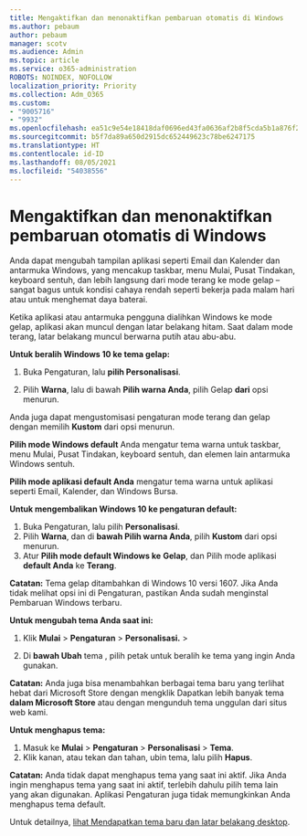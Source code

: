 ```yaml
---
title: Mengaktifkan dan menonaktifkan pembaruan otomatis di Windows
ms.author: pebaum
author: pebaum
manager: scotv
ms.audience: Admin
ms.topic: article
ms.service: o365-administration
ROBOTS: NOINDEX, NOFOLLOW
localization_priority: Priority
ms.collection: Adm_O365
ms.custom:
- "9005716"
- "9932"
ms.openlocfilehash: ea51c9e54e18418daf0696ed43fa0636af2b8f5cda5b1a876f2b6cc13eaad6fb
ms.sourcegitcommit: b5f7da89a650d2915dc652449623c78be6247175
ms.translationtype: HT
ms.contentlocale: id-ID
ms.lasthandoff: 08/05/2021
ms.locfileid: "54038556"
---
```

# <a name="turn-on-and-off-automatic-updates-in-windows"></a>Mengaktifkan dan menonaktifkan pembaruan otomatis di Windows

Anda dapat mengubah tampilan aplikasi seperti Email dan Kalender dan antarmuka Windows, yang mencakup taskbar, menu Mulai, Pusat Tindakan, keyboard sentuh, dan lebih langsung dari mode terang ke mode gelap – sangat bagus untuk kondisi cahaya rendah seperti bekerja pada malam hari atau untuk menghemat daya baterai.  

Ketika aplikasi atau antarmuka pengguna dialihkan Windows ke mode gelap, aplikasi akan muncul dengan latar belakang hitam. Saat dalam mode terang, latar belakang muncul berwarna putih atau abu-abu.
 
**Untuk beralih Windows 10 ke tema gelap:**

1. Buka Pengaturan, lalu **pilih Personalisasi**.
  
1. Pilih **Warna**, lalu di bawah **Pilih warna Anda**, pilih Gelap **dari** opsi menurun.

Anda juga dapat mengustomisasi pengaturan mode terang dan gelap dengan memilih **Kustom** dari opsi menurun.

**Pilih mode Windows default** Anda mengatur tema warna untuk taskbar, menu Mulai, Pusat Tindakan, keyboard sentuh, dan elemen lain antarmuka Windows sentuh.  

**Pilih mode aplikasi default Anda** mengatur tema warna untuk aplikasi seperti Email, Kalender, dan Windows Bursa.
 
**Untuk mengembalikan Windows 10 ke pengaturan default:**

1. Buka Pengaturan, lalu pilih **Personalisasi**.  
1. Pilih **Warna**, dan di **bawah Pilih warna Anda**, pilih **Kustom** dari opsi menurun.  
1. Atur **Pilih mode default Windows ke** **Gelap**, dan Pilih mode aplikasi **default Anda** ke **Terang**.

**Catatan:** Tema gelap ditambahkan di Windows 10 versi 1607. Jika Anda tidak melihat opsi ini di Pengaturan, pastikan Anda sudah menginstal Pembaruan Windows terbaru.

**Untuk mengubah tema Anda saat ini:**

1. Klik **Mulai**  >  **Pengaturan**  >  **Personalisasi.**  >    

1. Di **bawah Ubah** tema , pilih petak untuk beralih ke tema yang ingin Anda gunakan. 

**Catatan:** Anda juga bisa menambahkan berbagai tema baru yang terlihat hebat dari Microsoft Store dengan mengklik Dapatkan lebih banyak tema **dalam Microsoft Store** atau dengan mengunduh tema unggulan dari situs web kami.

**Untuk menghapus tema:**

1. Masuk ke **Mulai**  >  **Pengaturan**  >  **Personalisasi**  >  **Tema**. 
1. Klik kanan, atau tekan dan tahan, ubin tema, lalu pilih **Hapus**. 

**Catatan:** Anda tidak dapat menghapus tema yang saat ini aktif. Jika Anda ingin menghapus tema yang saat ini aktif, terlebih dahulu pilih tema lain yang akan digunakan. Aplikasi Pengaturan juga tidak memungkinkan Anda menghapus tema default.

Untuk detailnya, [lihat Mendapatkan tema baru dan latar belakang desktop](https://support.microsoft.com/windows/get-new-themes-and-desktop-backgrounds-09e3e0a6-02e3-5ecd-22a1-5d048e3cb0d3).

